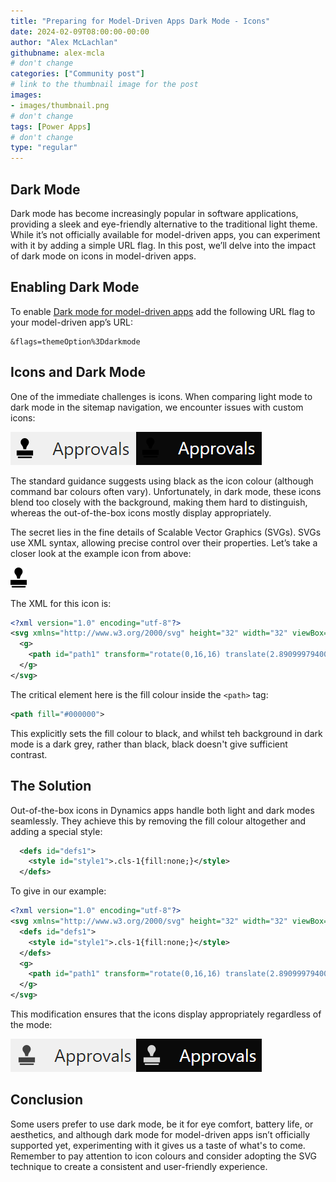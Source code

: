 ```yaml
---
title: "Preparing for Model-Driven Apps Dark Mode - Icons"
date: 2024-02-09T08:00:00-00:00
author: "Alex McLachlan"
githubname: alex-mcla
# don't change
categories: ["Community post"]
# link to the thumbnail image for the post
images:
- images/thumbnail.png
# don't change
tags: [Power Apps]
# don't change
type: "regular"
---
```


## Dark Mode

Dark mode has become increasingly popular in software applications, providing a sleek and eye-friendly alternative to the traditional light theme. While it’s not officially available for model-driven apps, you can experiment with it by adding a simple URL flag. In this post, we’ll delve into the impact of dark mode on icons in model-driven apps.

## Enabling Dark Mode

To enable [Dark mode for model-driven apps](https://hackingpowerplatform.com/dark-mode-for-microsoft-dataverse/) add the following URL flag to your model-driven app’s URL:

```
&flags=themeOption%3Ddarkmode
```

## Icons and Dark Mode

One of the immediate challenges is icons. When comparing light mode to dark mode in the sitemap navigation, we encounter issues with custom icons:

![Original dark mode](images/original-mode.png)

The standard guidance suggests using black as the icon colour (although command bar colours often vary). Unfortunately, in dark mode, these icons blend too closely with the background, making them hard to distinguish, whereas the out-of-the-box icons mostly display appropriately.

The secret lies in the fine details of Scalable Vector Graphics (SVGs). SVGs use XML syntax, allowing precise control over their properties. Let’s take a closer look at the example icon from above:

![Approval SVG](images/Approval32.png)

The XML for this icon is:

```XML
<?xml version="1.0" encoding="utf-8"?>
<svg xmlns="http://www.w3.org/2000/svg" height="32" width="32" viewBox="0 0 32 32">
  <g>
    <path id="path1" transform="rotate(0,16,16) translate(2.89099979400635,0) scale(1,1)  " fill="#000000" d="M1.8950181,29.607025L24.423994,29.607025 24.423994,31.103027C24.423994,31.601013,24.025009,32,23.526993,32L2.7920208,32C2.2929976,32,1.8950181,31.601013,1.8950181,31.103027z M0,19.838013L26.218001,19.838013 26.218001,27.813019 0,27.813019z M12.960014,0C16.549,0 19.538988,2.9909973 19.538988,6.57901 19.538988,8.0750122 19.041002,9.3710022 18.243,10.46701L18.043995,10.766022C17.345997,11.863007 16.647999,12.76001 16.647999,12.76001 15.052999,15.651001 15.253011,17.745026 15.253011,17.745026L10.667015,17.745026C10.667015,17.745026 10.866997,15.651001 9.2719967,12.76001 9.2719967,12.76001 8.5739996,11.863007 7.8760016,10.766022L7.6759898,10.46701 7.5769908,10.368011C6.7790176,9.3710022 6.3810074,7.9750061 6.3810074,6.57901 6.3810074,2.9909973 9.2719967,0 12.960014,0z" />
  </g>
</svg>
```

The critical element here is the fill colour inside the `<path>` tag:

```XML
<path fill="#000000">
```

This explicitly sets the fill colour to black, and whilst teh background in dark mode is a dark grey, rather than black, black doesn't give sufficient contrast.

## The Solution

Out-of-the-box icons in Dynamics apps handle both light and dark modes seamlessly. They achieve this by removing the fill colour altogether and adding a special style:

```XML
  <defs id="defs1">
    <style id="style1">.cls-1{fill:none;}</style>
  </defs>
```

To give in our example:

```XML
<?xml version="1.0" encoding="utf-8"?>
<svg xmlns="http://www.w3.org/2000/svg" height="32" width="32" viewBox="0 0 32 32">
  <defs id="defs1">
    <style id="style1">.cls-1{fill:none;}</style>
  </defs>
  <g>
    <path id="path1" transform="rotate(0,16,16) translate(2.89099979400635,0) scale(1,1)  " d="M1.8950181,29.607025L24.423994,29.607025 24.423994,31.103027C24.423994,31.601013,24.025009,32,23.526993,32L2.7920208,32C2.2929976,32,1.8950181,31.601013,1.8950181,31.103027z M0,19.838013L26.218001,19.838013 26.218001,27.813019 0,27.813019z M12.960014,0C16.549,0 19.538988,2.9909973 19.538988,6.57901 19.538988,8.0750122 19.041002,9.3710022 18.243,10.46701L18.043995,10.766022C17.345997,11.863007 16.647999,12.76001 16.647999,12.76001 15.052999,15.651001 15.253011,17.745026 15.253011,17.745026L10.667015,17.745026C10.667015,17.745026 10.866997,15.651001 9.2719967,12.76001 9.2719967,12.76001 8.5739996,11.863007 7.8760016,10.766022L7.6759898,10.46701 7.5769908,10.368011C6.7790176,9.3710022 6.3810074,7.9750061 6.3810074,6.57901 6.3810074,2.9909973 9.2719967,0 12.960014,0z" />
  </g>
</svg>
```

This modification ensures that the icons display appropriately regardless of the mode:

![Updated mode](images/updated-mode.png)

## Conclusion

Some users prefer to use dark mode, be it for eye comfort, battery life, or aesthetics, and although dark mode for model-driven apps isn’t officially supported yet, experimenting with it gives us a taste of what's to come. Remember to pay attention to icon colours and consider adopting the SVG technique to create a consistent and user-friendly experience.
